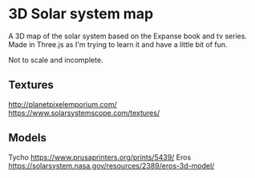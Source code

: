 # 3D Solar system map

A 3D map of the solar system based on the Expanse book and tv series. Made in Three.js as I'm trying to learn it and have a little bit of fun.

Not to scale and incomplete.

## Textures
http://planetpixelemporium.com/ 
https://www.solarsystemscope.com/textures/

## Models
Tycho https://www.prusaprinters.org/prints/5439/ 
Eros https://solarsystem.nasa.gov/resources/2389/eros-3d-model/
